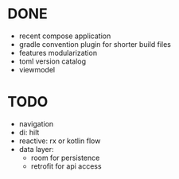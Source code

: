 # DONE

* recent compose application
* gradle convention plugin for shorter build files
* features modularization
* toml version catalog
* viewmodel

# TODO

* navigation
* di: hilt
* reactive: rx or kotlin flow
* data layer:
  - room for persistence
  - retrofit for api access

